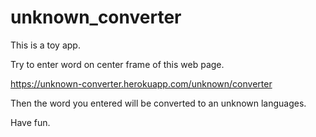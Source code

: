 # unknown_converter

This is a toy app.

Try to enter word on center frame of this web page.

https://unknown-converter.herokuapp.com/unknown/converter

Then the word you entered will be converted to an unknown languages.

Have fun.
